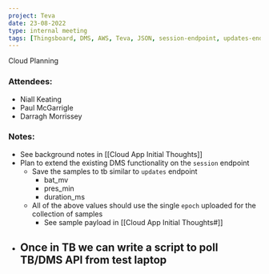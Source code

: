 ```yaml
---
project: Teva
date: 23-08-2022
type: internal meeting
tags: [Thingsboard, DMS, AWS, Teva, JSON, session-endpoint, updates-endpoint]
---
```



Cloud Planning

### Attendees:
- Niall Keating
- Paul McGarrigle
- Darragh Morrissey


### Notes:
- See background notes in [[Cloud App Initial Thoughts]]
- Plan to extend the existing DMS functionality on the `session` endpoint
	- Save the samples to tb similar to `updates` endpoint
		- bat_mv
		- pres_min
		- duration_ms
	- All of the above values should use the single `epoch` uploaded for the collection of samples
		- See sample payload in [[Cloud App Initial Thoughts#]]
- Once in TB we can write a script to poll TB/DMS API from test laptop
	- 